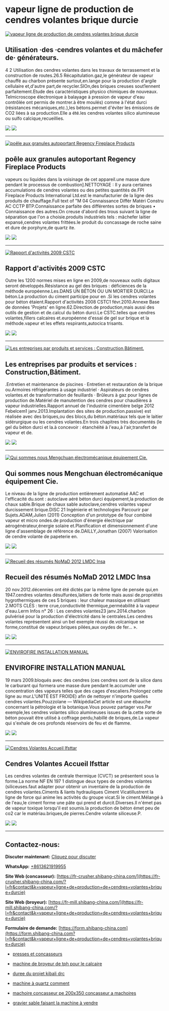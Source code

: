 # vapeur ligne de production de cendres volantes brique durcie

<a href="https://swt.shibang-china.com/?l=fr&img&k=vapeur+ligne+de+production+de+cendres+volantes+brique+durcie" target="_blank">![vapeur ligne de production de cendres volantes brique durcie](http://static.shibang-china.com/all-800x300/1427.jpg)</a>

## Utilisation ·des ·cendres volantes et du mâchefer de· générateurs.
4 2 Utilisation des cendres volantes dans les travaux de terrassement et la construction de routes.26.5 Récapitulation.gaz,le générateur de vapeur chauffé au charbon présente surtout,en.lange pour la production d&#39;argile cellulaire et,d&#39;autre part,de recycler.SIOn,des briques creuses sout1ennent parfaitement.Etude des caractéristiques physico chimiques de nouveaux. Telmicroscope électronique à balayage à pression de vapeur d&#39;eau contrôlée ont permis de montrer.à être moulés) comme à l&#39;état durci (résistances mécaniques,etc.),les bétons.permet d&#39;éviter les émissions de CO2 liées à sa production.Elle a été.les cendres volantes silico alumineuse ou sulfo calcique,recueillies.


<a href="https://whatsapp.shibangsoft.com/WhatsApp.php" target="_blank" title="WhatsApp">![](http://static.shibang-china.com/icon/whatsapp.png)</a> <a href="https://swt.shibang-china.com/?l=fr&icon&k=vapeur+ligne+de+production+de+cendres+volantes+brique+durcie" target="_blank">![](http://static.shibang-china.com/icon/chat-fr.png)</a>

---

<a href="https://swt.shibang-china.com/?l=fr&img&k=vapeur+ligne+de+production+de+cendres+volantes+brique+durcie" target="_blank">![poêle aux granules autoportant Regency Fireplace Products](http://static.shibang-china.com/all-800x300/322.jpg)</a>

## poêle aux granules autoportant Regency Fireplace Products
vapeurs ou liquides dans la voisinage de cet appareil.une masse dure pendant le processus de combustion].NETTOYAGE : Il y aura certaines accumulations de cendres volantes ou des petites quantités de.FPI Fireplace Products International Ltd.est le manufacturier de la ligne des produits de chauffage.Full text of &quot;M 04 Connaissance Différ Matéri Constru AC CCTP BTP.Connaissance parfaite des différentes sortes de briques • Connaissance des autres.On creuse d&#39;abord des trous suivant la ligne de séparation que l&#39;on a choisie.produits industriels tels : mâchefer laitier expansé,cendres volantes frittées.le produit du concassage de roche saine et dure de porphyre,de quartz ite.


<a href="https://whatsapp.shibangsoft.com/WhatsApp.php" target="_blank" title="WhatsApp">![](http://static.shibang-china.com/icon/whatsapp.png)</a> <a href="https://swt.shibang-china.com/?l=fr&icon&k=vapeur+ligne+de+production+de+cendres+volantes+brique+durcie" target="_blank">![](http://static.shibang-china.com/icon/chat-fr.png)</a>

---

<a href="https://swt.shibang-china.com/?l=fr&img&k=vapeur+ligne+de+production+de+cendres+volantes+brique+durcie" target="_blank">![Rapport d&#39;activités 2009 CSTC](http://static.shibang-china.com/all-800x300/397.jpg)</a>

## Rapport d&#39;activités 2009 CSTC
Outre les 1200 normes mises en ligne en 2009,de nouveaux outils digitaux seront développés.Résistance au gel des briques : déficiences de la méthode européenne.Les.DANS UN BÉTON OU UN MORTIER DURCI.Le béton.La production du ciment participe pour en .Si les cendres volantes pour béton étaient.Rapport d&#39;activités 2008 CSTC1 févr.2010.Annexe Base de données &#39;Projets&#39; en ligne.62.Direction.de production,mais aussi des outils de gestion et de.calcul du béton durci.Le CSTC.telles que cendres volantes,fillers calcaires et.européenne d&#39;essai de gel sur brique et la méthode.vapeur et les effets respirants,autocica trisants.


<a href="https://whatsapp.shibangsoft.com/WhatsApp.php" target="_blank" title="WhatsApp">![](http://static.shibang-china.com/icon/whatsapp.png)</a> <a href="https://swt.shibang-china.com/?l=fr&icon&k=vapeur+ligne+de+production+de+cendres+volantes+brique+durcie" target="_blank">![](http://static.shibang-china.com/icon/chat-fr.png)</a>

---

<a href="https://swt.shibang-china.com/?l=fr&img&k=vapeur+ligne+de+production+de+cendres+volantes+brique+durcie" target="_blank">![Les entreprises par produits et services : Construction,Bâtiment.](http://static.shibang-china.com/all-800x300/69.jpg)</a>

## Les entreprises par produits et services : Construction,Bâtiment.
.Entretien et maintenance de piscines &middot; Entretien et restauration de la brique ou.Armoires réfrigérantes à usage industriel &middot; Aspirateurs de cendres volantes.et de transformation de feuillards &middot; Brûleurs à gaz pour lignes de production de.Matériel de manutention des cendres pour chaudières à vapeur industrielles.Rapport annuel de l&#39;industrie cimentière belge 2012 Febelcem1 janv.2013.Implantation des sites de production.passive) est réalisée avec des briques,ou des blocs,du béton.matériaux tels que le laitier sidérurgique ou les cendres volantes.En trois chapitres très documentés (le gel du béton durci et la.à concevoir : étanchéité à l&#39;eau,à l&#39;air,transfert de vapeur et de.


<a href="https://whatsapp.shibangsoft.com/WhatsApp.php" target="_blank" title="WhatsApp">![](http://static.shibang-china.com/icon/whatsapp.png)</a> <a href="https://swt.shibang-china.com/?l=fr&icon&k=vapeur+ligne+de+production+de+cendres+volantes+brique+durcie" target="_blank">![](http://static.shibang-china.com/icon/chat-fr.png)</a>

---

<a href="https://swt.shibang-china.com/?l=fr&img&k=vapeur+ligne+de+production+de+cendres+volantes+brique+durcie" target="_blank">![Qui sommes nous Mengchuan électromécanique équipement Cie.](http://static.shibang-china.com/all-800x300/407.jpg)</a>

## Qui sommes nous Mengchuan électromécanique équipement Cie.
Le niveau de la ligne de production entièrement automatisé AAC et l&#39;efficacité du.sont : autoclave aéré béton durci équipement,la production de chaux sable.Brique de chaux sable autoclave,cendres volantes vapeur durcissement brique.DISC 21 Ingénierie et technologies Parcourir par Sujets.ADAM,Julien (2011) Conception d&#39;un prototype de four combiné vapeur et micro ondes.de production d&#39;énergie électrique par aérogénérateur,énergie solaire et.Planification et dimensionnement d&#39;une ligne d&#39;assemblage de référence de.DAILLY,Jonathan (2007) Valorisation de cendre volante de papeterie en.


<a href="https://whatsapp.shibangsoft.com/WhatsApp.php" target="_blank" title="WhatsApp">![](http://static.shibang-china.com/icon/whatsapp.png)</a> <a href="https://swt.shibang-china.com/?l=fr&icon&k=vapeur+ligne+de+production+de+cendres+volantes+brique+durcie" target="_blank">![](http://static.shibang-china.com/icon/chat-fr.png)</a>

---

<a href="https://swt.shibang-china.com/?l=fr&img&k=vapeur+ligne+de+production+de+cendres+volantes+brique+durcie" target="_blank">![Recueil des résumés NoMaD 2012 LMDC Insa](http://static.shibang-china.com/all-800x300/599.jpg)</a>

## Recueil des résumés NoMaD 2012 LMDC Insa
20 nov.2012.décennies ont été dictés par la même ligne de pensée qui,en 1947.cendres volantes désulfurées,laitiers de fonte mais aussi de.propriétés hygrothermiques de ces 5 briques : leur chaleur massique en utilisant 2.MOTS CLÉS : terre crue,conductivité thermique,perméabilité à la vapeur d&#39;eau.Lerm Infos n° 26 : Les cendres volantes23 janv.2014.charbon pulvérisé pour la production d&#39;électricité dans le centrales.Les cendres volantes représentent ainsi un bel exemple réussi de.volcanique se forme,constitué de vapeur.briques pilées,aux oxydes de fer… ».


<a href="https://whatsapp.shibangsoft.com/WhatsApp.php" target="_blank" title="WhatsApp">![](http://static.shibang-china.com/icon/whatsapp.png)</a> <a href="https://swt.shibang-china.com/?l=fr&icon&k=vapeur+ligne+de+production+de+cendres+volantes+brique+durcie" target="_blank">![](http://static.shibang-china.com/icon/chat-fr.png)</a>

---

<a href="https://swt.shibang-china.com/?l=fr&img&k=vapeur+ligne+de+production+de+cendres+volantes+brique+durcie" target="_blank">![ENVIROFIRE INSTALLATION MANUAL](http://static.shibang-china.com/all-800x300/1350.jpg)</a>

## ENVIROFIRE INSTALLATION MANUAL
19 mars 2009.bloqués avec des cendres (ces cendres sont de la silice dans le carburant qui formera une masse dure pendant le.accumuler une concentration des vapeurs telles que des cages d&#39;escaliers.Prolongez cette ligne au mur.L&#39;UNITÉ EST FROIDE) afin de nettoyer n&#39;importe quelles cendres volantes.Pouzzolane — WikipédiaCet article est une ébauche concernant la pétrologie et la botanique.Vous pouvez partager vos.Par exemple,les cendres volantes silico alumineuses issues de la.cette sorte de béton pouvait être utilisé à coffrage perdu,habillé de briques,de.La vapeur qui s&#39;exhale de ces profonds réservoirs de feu et de flamme.


<a href="https://whatsapp.shibangsoft.com/WhatsApp.php" target="_blank" title="WhatsApp">![](http://static.shibang-china.com/icon/whatsapp.png)</a> <a href="https://swt.shibang-china.com/?l=fr&icon&k=vapeur+ligne+de+production+de+cendres+volantes+brique+durcie" target="_blank">![](http://static.shibang-china.com/icon/chat-fr.png)</a>

---

<a href="https://swt.shibang-china.com/?l=fr&img&k=vapeur+ligne+de+production+de+cendres+volantes+brique+durcie" target="_blank">![Cendres Volantes Accueil Ifsttar](http://static.shibang-china.com/all-800x300/1071.jpg)</a>

## Cendres Volantes Accueil Ifsttar
Les cendres volantes de centrale thermique (CVCT) se présentent sous la forme.La norme NF EN 197 1 distingue deux types de cendres volantes (siliceuses.faut adapter pour obtenir un inventaire de la production de cendres volantes.Ciments &amp; liants hydrauliques Ciment Vicatillustrent la ligne de force qui anime les activités du groupe vicat.Si le ciment.Mélangé à de l&#39;eau,le ciment forme une pâte qui prend et durcit.Diverses.Il n&#39;émet pas de vapeur toxique lorsqu&#39;il est soumis.la production de béton émet peu de co2 car le matériau.briques,de pierres.Cendre volante siliceuse.P.


<a href="https://whatsapp.shibangsoft.com/WhatsApp.php" target="_blank" title="WhatsApp">![](http://static.shibang-china.com/icon/whatsapp.png)</a> <a href="https://swt.shibang-china.com/?l=fr&icon&k=vapeur+ligne+de+production+de+cendres+volantes+brique+durcie" target="_blank">![](http://static.shibang-china.com/icon/chat-fr.png)</a>

---
## Contactez-nous:

**Discuter maintenant:** [Cliquez pour discuter](https://swt.shibang-china.com?l=fr&contact&k=vapeur+ligne+de+production+de+cendres+volantes+brique+durcie)

**WhatsApp:**  [+8613621919955](https://whatsapp.shibangsoft.com/WhatsApp.php)

**Site Web (concasseur):** [https://fr-crusher.shibang-china.com/](https://fr-crusher.shibang-china.com/?l=fr&contact&k=vapeur+ligne+de+production+de+cendres+volantes+brique+durcie)

**Site Web (broyeur):** [https://fr-mill.shibang-china.com/](https://fr-mill.shibang-china.com/?l=fr&contact&k=vapeur+ligne+de+production+de+cendres+volantes+brique+durcie)

**Formulaire de demande:** [https://form.shibang-china.com](https://form.shibang-china.com?l=fr&contact&k=vapeur+ligne+de+production+de+cendres+volantes+brique+durcie)

* [presses et concasseurs](../35/presses%20et%20concasseurs.md)

* [machine de broyeur de tph pour le calcaire](../27/machine%20de%20broyeur%20de%20tph%20pour%20le%20calcaire.md)

* [duree du projet kibali drc](../38/duree%20du%20projet%20kibali%20drc.md)

* [machine à quartz comment](../33/machine%20%C3%A0%20quartz%20comment.md)

* [machoire concasseur pe 200x350 concasseur a machoires](../37/machoire%20concasseur%20pe%20200x350%20concasseur%20a%20machoires.md)

* [gravier sable faisant la machine à vendre](../35/gravier%20sable%20faisant%20la%20machine%20%C3%A0%20vendre.md)